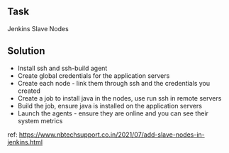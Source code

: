 ## Task
Jenkins Slave Nodes

## Solution

- Install ssh and ssh-build agent
- Create global credentials for the application servers
- Create each node - link them through ssh and the credentials you created
-  Create a job to install java in the nodes, use run ssh in remote servers
-  Build the job, ensure java is installed on the application servers
-  Launch the agents - ensure they are online and you can see their system metrics

ref: https://www.nbtechsupport.co.in/2021/07/add-slave-nodes-in-jenkins.html

